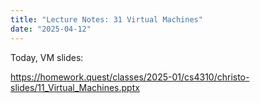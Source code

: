 ```yaml
---
title: "Lecture Notes: 31 Virtual Machines"
date: "2025-04-12"
---
```


Today, VM slides:

https://homework.quest/classes/2025-01/cs4310/christo-slides/11_Virtual_Machines.pptx

